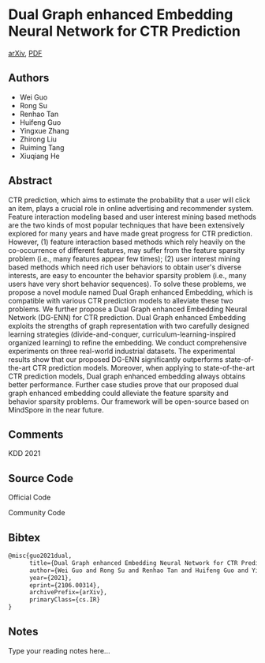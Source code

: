 
# Dual Graph enhanced Embedding Neural Network for CTR Prediction

[arXiv](https://arxiv.org/abs/2106.0314), [PDF](https://arxiv.org/pdf/2106.0314.pdf)

## Authors

- Wei Guo
- Rong Su
- Renhao Tan
- Huifeng Guo
- Yingxue Zhang
- Zhirong Liu
- Ruiming Tang
- Xiuqiang He

## Abstract

CTR prediction, which aims to estimate the probability that a user will click an item, plays a crucial role in online advertising and recommender system. Feature interaction modeling based and user interest mining based methods are the two kinds of most popular techniques that have been extensively explored for many years and have made great progress for CTR prediction. However, (1) feature interaction based methods which rely heavily on the co-occurrence of different features, may suffer from the feature sparsity problem (i.e., many features appear few times); (2) user interest mining based methods which need rich user behaviors to obtain user's diverse interests, are easy to encounter the behavior sparsity problem (i.e., many users have very short behavior sequences). To solve these problems, we propose a novel module named Dual Graph enhanced Embedding, which is compatible with various CTR prediction models to alleviate these two problems. We further propose a Dual Graph enhanced Embedding Neural Network (DG-ENN) for CTR prediction. Dual Graph enhanced Embedding exploits the strengths of graph representation with two carefully designed learning strategies (divide-and-conquer, curriculum-learning-inspired organized learning) to refine the embedding. We conduct comprehensive experiments on three real-world industrial datasets. The experimental results show that our proposed DG-ENN significantly outperforms state-of-the-art CTR prediction models. Moreover, when applying to state-of-the-art CTR prediction models, Dual graph enhanced embedding always obtains better performance. Further case studies prove that our proposed dual graph enhanced embedding could alleviate the feature sparsity and behavior sparsity problems. Our framework will be open-source based on MindSpore in the near future.

## Comments

KDD 2021

## Source Code

Official Code



Community Code



## Bibtex

```tex
@misc{guo2021dual,
      title={Dual Graph enhanced Embedding Neural Network for CTR Prediction}, 
      author={Wei Guo and Rong Su and Renhao Tan and Huifeng Guo and Yingxue Zhang and Zhirong Liu and Ruiming Tang and Xiuqiang He},
      year={2021},
      eprint={2106.00314},
      archivePrefix={arXiv},
      primaryClass={cs.IR}
}
```

## Notes

Type your reading notes here...

